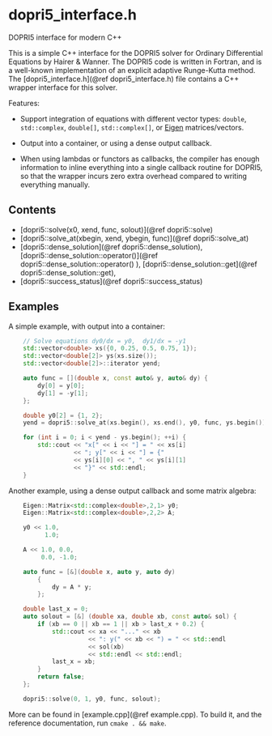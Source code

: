 dopri5_interface.h
==================

DOPRI5 interface for modern C++

This is a simple C++ interface for the DOPRI5 solver for Ordinary
Differential Equations by Hairer & Wanner.  The DOPRI5 code is written
in Fortran, and is a well-known implementation of an explicit adaptive
Runge-Kutta method.  The [dopri5_interface.h](@ref dopri5_interface.h) file contains a C++
wrapper interface for this solver.

Features:

- Support integration of equations with different vector types:
  `double`, `std::complex`, ``double[]``, ``std::complex[]``, or
  [Eigen](https://eigen.tuxfamily.org) matrices/vectors.

- Output into a container, or using a dense output callback.

- When using lambdas or functors as callbacks, the compiler has enough
  information to inline everything into a single callback routine for
  DOPRI5, so that the wrapper incurs zero extra overhead compared to
  writing everything manually.

Contents
--------

- [dopri5::solve(x0, xend, func, solout)](@ref dopri5::solve)
- [dopri5::solve_at(xbegin, xend, ybegin, func)](@ref dopri5::solve_at)
- [dopri5::dense_solution](@ref dopri5::dense_solution),
  [dopri5::dense_solution::operator()](@ref dopri5::dense_solution::operator() ),
  [dopri5::dense_solution::get](@ref dopri5::dense_solution::get),
- [dopri5::success_status](@ref dopri5::success_status)

Examples
--------

A simple example, with output into a container:

```cpp
    // Solve equations dy0/dx = y0,  dy1/dx = -y1
    std::vector<double> xs({0, 0.25, 0.5, 0.75, 1});
    std::vector<double[2]> ys(xs.size());
    std::vector<double[2]>::iterator yend;

    auto func = [](double x, const auto& y, auto& dy) {
        dy[0] = y[0];
        dy[1] = -y[1];
    };

    double y0[2] = {1, 2};
    yend = dopri5::solve_at(xs.begin(), xs.end(), y0, func, ys.begin());

    for (int i = 0; i < yend - ys.begin(); ++i) {
        std::cout << "x[" << i << "] = " << xs[i]
                  << "; y[" << i << "] = {"
                  << ys[i][0] << ", " << ys[i][1]
                  << "}" << std::endl;
    }
```

Another example, using a dense output callback and some matrix
algebra:

```cpp
    Eigen::Matrix<std::complex<double>,2,1> y0;
    Eigen::Matrix<std::complex<double>,2,2> A;

    y0 << 1.0,
          1.0;

    A << 1.0, 0.0,
         0.0, -1.0;

    auto func = [&](double x, auto y, auto dy)
        {
            dy = A * y;
        };

    double last_x = 0;
    auto solout = [&] (double xa, double xb, const auto& sol) {
        if (xb == 0 || xb == 1 || xb > last_x + 0.2) {
            std::cout << xa << "..." << xb
                      << ": y(" << xb << ") = " << std::endl
                      << sol(xb)
                      << std::endl << std::endl;
            last_x = xb;
        }
        return false;
    };

    dopri5::solve(0, 1, y0, func, solout);
```

More can be found in [example.cpp](@ref example.cpp).  To build it,
and the reference documentation, run `cmake . && make`.
